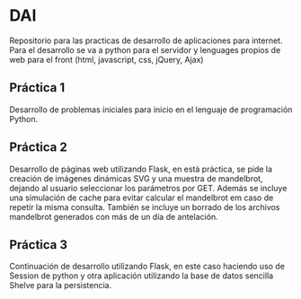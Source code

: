 # DAI
Repositorio para las practicas de desarrollo de aplicaciones para internet.
Para el desarrollo se va a python para el servidor y lenguages propios de web para el front (html, javascript, css, jQuery, Ajax)

## Práctica 1
Desarrollo de problemas iniciales para inicio en el lenguaje de programación Python.

## Práctica 2
Desarrollo de páginas web utilizando Flask, en está práctica, se pide la creación de imágenes dinámicas SVG y una muestra de mandelbrot, dejando al usuario seleccionar los parámetros por GET. Además se incluye una simulación de cache para evitar calcular el mandelbrot em caso de repetir la misma consulta. También se incluye un borrado de los archivos mandelbrot generados con más de un día de antelación.

## Práctica 3
Continuación de desarrollo utilizando Flask, en este caso haciendo uso de Session de python y otra aplicación utilizando la base de datos sencilla Shelve para la persistencia.
